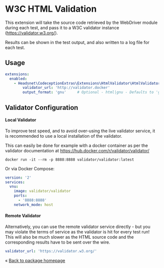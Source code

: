
# W3C HTML Validation

This extension will take the source code retrieved by the WebDriver module
during each test, and pass it to a W3C validator instance
(https://validator.w3.org/).

Results can be shown in the test output, and also written to a log file for each
test.

## Usage

```yaml
extensions:
  enabled:
    - Headsnet\CodeceptionExtras\Extensions\HtmlValidator\HtmlValidator:
        validator_url: 'http://validator.docker'
        output_format: 'gnu'     # Optional - html|gnu - Defaults to 'gnu'

```

## Validator Configuration

#### Local Validator

To improve test speed, and to avoid over-using the live validator service, it is
recommended to use a local installation of the validator.

This can easily be done for example with a docker container as per the validator
documentation at https://hub.docker.com/r/validator/validator/

```shell script
docker run -it --rm -p 8888:8888 validator/validator:latest
```

Or via Docker Compose:

```yaml
version: '2'
services:
  vnu:
    image: validator/validator
    ports:
      - '8888:8888'
    network_mode: host
```

#### Remote Validator

Alternatively, you can use the remote validator service directly - but you may
violate the terms of service as the validator is hit for every test run! This
will also be much slower as the HTML source code and the corresponding results
have to be sent over the wire.

```yaml
validator_url: 'https://validator.w3.org/'
```

&laquo; [Back to package homepage](../../../)
